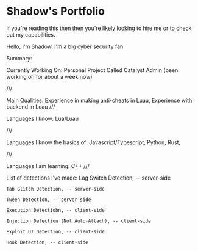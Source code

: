# Shadow's Portfolio

If you're reading this then then you're likely looking to hire me or to check out my capabilities.

Hello, I'm Shadow, 
I'm a big cyber security fan


Summary: 

  Currently Working On:
    Personal Project Called Catalyst Admin (been working on for about a week now)
    
  ///
  
  Main Qualities:
    Experience in making anti-cheats in Luau,
    Experience with backend in Luau
  ///

  Languages I know:
    Lua/Luau

  ///
  
  Languages I know the basics of:
    Javascript/Typescript,
    Python,
    Rust,

  ///
  
  Languages I am learning:
    C++
  ///

  List of detections I've made:
    Lag Switch Detection, -- server-side  
    
    Tab Glitch Detection, -- server-side  
    
    Tween Detection, -- server-side  
    
    Execution Detectiobn, -- client-side  
    
    Injection Detection (Not Auto-Attach), -- client-side 
    
    Exploit UI Detection, -- client-side  
    
    Hook Detection, -- client-side  
  
